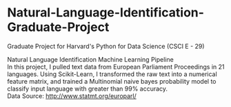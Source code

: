 # Natural-Language-Identification-Graduate-Project
Graduate Project for Harvard's Python for Data Science (CSCI E - 29)

Natural Language Identification Machine Learning Pipeline
<br>
In this project, I pulled text data from European Parliament Proceedings in 21 languages. Using Scikit-Learn, I transformed the raw text into a numerical feature matrix, and trained a Multinomial naive bayes probability model to classify input language with greater than 99% accuracy.
<br>
Data Source: http://www.statmt.org/europarl/